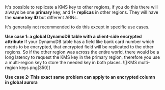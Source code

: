 It's possible to replicate a KMS key to other regions, if you do this there will always be one **primary** key, and 1+ **replicas** in other regions.
They will have the **same key ID** but different ARNs.

It's generally not recommended to do this except in specific use cases.


**Use case 1: a global DynamoDB table with a client-side encrypted attribute**
If your DynamoDB table has a field like bank card number which needs to be encrypted, that encrypted field will be replicated to the other regions.
So if the other region was across the entire world, there would be a long latency to request the KMS key in the primary region, therefore you use a multi-region key to store the needed key in both places.
![[KMS multi-region keys.png|350]]

**Use case 2: This exact same problem can apply to an encrypted column in global aurora**